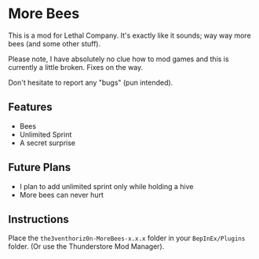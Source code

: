 # More Bees
This is a mod for Lethal Company. It's exactly like it sounds; way way more bees (and some other stuff).

Please note, I have absolutely no clue how to mod games and this is currently a little broken. Fixes on the way.

Don't hesitate to report any "bugs" (pun intended).

## Features
- Bees
- Unlimited Sprint
- A secret surprise

## Future Plans
- I plan to add unlimited sprint only while holding a hive
- More bees can never hurt

## Instructions
Place the ```the3venthoriz0n-MoreBees-x.x.x``` folder in your ```BepInEx/Plugins``` folder. (Or use the Thunderstore Mod Manager).